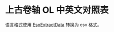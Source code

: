 # 上古卷轴 OL 中英文对照表

语言格式使用 [EsoExtractData](https://en.uesp.net/wiki/Online_Mod:EsoExtractData) 转换为 csv 格式。
